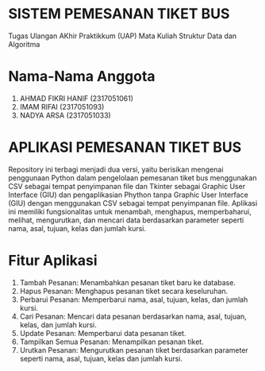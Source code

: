 # SISTEM PEMESANAN TIKET BUS

Tugas Ulangan AKhir Praktikkum (UAP) Mata Kuliah Struktur Data dan Algoritma

# Nama-Nama Anggota
1. AHMAD FIKRI HANIF (2317051061)
2. IMAM RIFAI (2317051093)
3. NADYA ARSA (2317051033)

# APLIKASI PEMESANAN TIKET BUS
Repository ini terbagi menjadi dua versi, yaitu berisikan mengenai penggunaan Python dalam pengelolaan pemesanan tiket bus menggunakan CSV sebagai tempat penyimpanan file dan Tkinter sebagai Graphic User Interface (GIU) dan pengaplikasian Phython tanpa Graphic User Interface (GIU) dengan menggunakan CSV sebagai tempat penyimpanan file. Aplikasi ini memiliki fungsionalitas untuk menambah, menghapus, memperbaharui, melihat, mengurutkan, dan mencari data berdasarkan parameter seperti nama, asal, tujuan, kelas dan jumlah kursi.

# Fitur Aplikasi
1. Tambah Pesanan: Menambahkan pesanan tiket baru ke database.
2. Hapus Pesanan: Menghapus pesanan tiket secara keseluruhan.
3. Perbarui Pesanan: Memperbarui nama, asal, tujuan, kelas, dan jumlah kursi.
4. Cari Pesanan: Mencari data pesanan berdasarkan nama, asal, tujuan, kelas, dan jumlah kursi.
5. Update Pesanan: Memperbarui data pesanan tiket.
6. Tampilkan Semua Pesanan: Menampilkan pesanan tiket.
7. Urutkan Pesanan: Mengurutkan pesanan tiket berdasarkan parameter seperti nama, asal, tujuan, kelas dan jumlah kursi.
